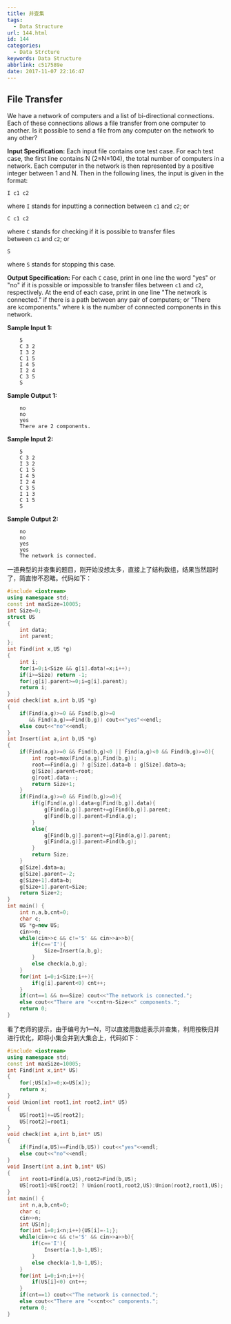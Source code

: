 ```yaml
---
title: 并查集
tags:
  - Data Structure
url: 144.html
id: 144
categories:
  - Data Strcture
keywords: Data Structure
abbrlink: c517589e
date: 2017-11-07 22:16:47
---
```


File Transfer
----
We have a network of computers and a list of bi-directional connections. Each of these connections allows a file transfer from one computer to another. Is it possible to send a file from any computer on the network to any other?

**Input Specification:**
Each input file contains one test case. For each test case, the first line contains N (2≤N≤10​4​​), the total number of computers in a network. Each computer in the network is then represented by a positive integer between 1 and N. Then in the following lines, the input is given in the format:

    I c1 c2   
where `I` stands for inputting a connection between `c1` and `c2`; or

    C c1 c2
where `C` stands for checking if it is possible to transfer files between `c1` and `c2`; or

    S
where `S` stands for stopping this case.

**Output Specification:**
For each `C` case, print in one line the word "yes" or "no" if it is possible or impossible to transfer files between `c1` and `c2`, respectively. At the end of each case, print in one line "The network is connected." if there is a path between any pair of computers; or "There are `k`components." where `k` is the number of connected components in this network.

**Sample Input 1:**
```git
    5
    C 3 2
    I 3 2
    C 1 5
    I 4 5
    I 2 4
    C 3 5
    S
```
**Sample Output 1:**
```git
    no
    no
    yes
    There are 2 components.
```
**Sample Input 2:**
```git
    5
    C 3 2
    I 3 2
    C 1 5
    I 4 5
    I 2 4
    C 3 5
    I 1 3
    C 1 5
    S
```
**Sample Output 2:**
```git
    no
    no
    yes
    yes
    The network is connected.
```
一道典型的并查集的题目，刚开始没想太多，直接上了结构数组，结果当然超时了，简直惨不忍睹。代码如下：
```cpp
#include <iostream>
using namespace std;
const int maxSize=10005;
int Size=0;
struct US
{
    int data;
    int parent;
};
int Find(int x,US *g)
{
    int i;
    for(i=0;i<Size && g[i].data!=x;i++);
    if(i>=Size) return -1;
    for(;g[i].parent>=0;i=g[i].parent);
    return i;
}
void check(int a,int b,US *g)
{
    if(Find(a,g)>=0 && Find(b,g)>=0
       && Find(a,g)==Find(b,g)) cout<<"yes"<<endl;
    else cout<<"no"<<endl;
}
int Insert(int a,int b,US *g)
{
    if(Find(a,g)>=0 && Find(b,g)<0 || Find(a,g)<0 && Find(b,g)>=0){
        int root=max(Find(a,g),Find(b,g));
        root==Find(a,g) ? g[Size].data=b : g[Size].data=a;
        g[Size].parent=root;
        g[root].data--;
        return Size+1;
    }
    if(Find(a,g)>=0 && Find(b,g)>=0){
        if(g[Find(a,g)].data<g[Find(b,g)].data){
            g[Find(a,g)].parent+=g[Find(b,g)].parent;
            g[Find(b,g)].parent=Find(a,g);
        }
        else{
            g[Find(b,g)].parent+=g[Find(a,g)].parent;
            g[Find(a,g)].parent=Find(b,g);
        }
        return Size;
    }
    g[Size].data=a;
    g[Size].parent=-2;
    g[Size+1].data=b;
    g[Size+1].parent=Size;
    return Size+2;
}
int main() {
    int n,a,b,cnt=0;
    char c;
    US *g=new US;
    cin>>n;
    while(cin>>c && c!='S' && cin>>a>>b){
        if(c=='I'){
            Size=Insert(a,b,g);
        }
        else check(a,b,g);
    }
    for(int i=0;i<Size;i++){
        if(g[i].parent<0) cnt++;
    }
    if(cnt==1 && n==Size) cout<<"The network is connected.";
    else cout<<"There are "<<cnt+n-Size<<" components.";
    return 0;
}
```
 看了老师的提示，由于编号为1—N，可以直接用数组表示并查集，利用按秩归并进行优化，即将小集合并到大集合上，代码如下：
```cpp
#include <iostream>
using namespace std;
const int maxSize=10005;
int Find(int x,int* US)
{
    for(;US[x]>=0;x=US[x]);
    return x;
}
void Union(int root1,int root2,int* US)
{
    US[root1]+=US[root2];
    US[root2]=root1;
}
void check(int a,int b,int* US)
{
    if(Find(a,US)==Find(b,US)) cout<<"yes"<<endl;
    else cout<<"no"<<endl;
}
void Insert(int a,int b,int* US)
{
    int root1=Find(a,US),root2=Find(b,US);
    US[root1]<US[root2] ? Union(root1,root2,US):Union(root2,root1,US);
}
int main() {
    int n,a,b,cnt=0;
    char c;
    cin>>n;
    int US[n];
    for(int i=0;i<n;i++){US[i]=-1;};
    while(cin>>c && c!='S' && cin>>a>>b){
        if(c=='I'){
            Insert(a-1,b-1,US);
        }
        else check(a-1,b-1,US);
    }
    for(int i=0;i<n;i++){
        if(US[i]<0) cnt++;
    }
    if(cnt==1) cout<<"The network is connected.";
    else cout<<"There are "<<cnt<<" components.";
    return 0;
}
```